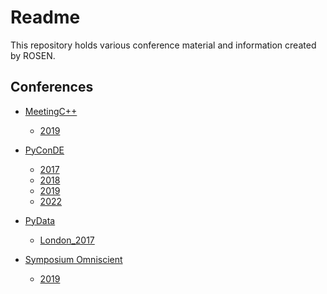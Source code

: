 Readme
======

This repository holds various conference material and information created by ROSEN.

Conferences
-----------

* [MeetingC++](./MeetingC++)

  * [2019](./MeetingC++/2019)

* [PyConDE](./PyConDE)

  * [2017](./PyConDE/2017)
  * [2018](./PyConDE/2018)
  * [2019](./PyConDE/2019)
  * [2022](./PyConDE/2022)

* [PyData](./PyData)

  * [London_2017](./PyData/London_2017)

* [Symposium Omniscient](./Symposium_Omniscient)

  * [2019](./Symposium_Omniscient/2019)
